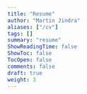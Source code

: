 ```yaml
---
title: "Resume"
author: "Martin Jindra"
aliases: ["/cv"]
tags: []
summary: "resume"
ShowReadingTime: false
ShowToc: false
TocOpen: false
comments: false
draft: true
weight: 3
---
```

